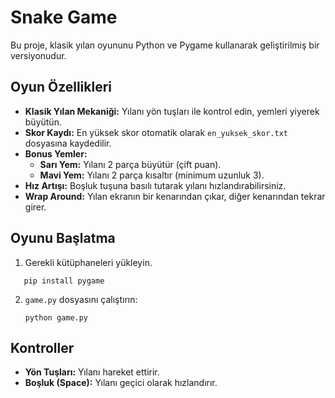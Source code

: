 # Snake Game

Bu proje, klasik yılan oyununu Python ve Pygame kullanarak geliştirilmiş bir versiyonudur.


## Oyun Özellikleri

- **Klasik Yılan Mekaniği:** Yılanı yön tuşları ile kontrol edin, yemleri yiyerek büyütün.
- **Skor Kaydı:** En yüksek skor otomatik olarak `en_yuksek_skor.txt` dosyasına kaydedilir.
- **Bonus Yemler:**
  - **Sarı Yem:** Yılanı 2 parça büyütür (çift puan).
  - **Mavi Yem:** Yılanı 2 parça kısaltır (minimum uzunluk 3).
- **Hız Artışı:** Boşluk tuşuna basılı tutarak yılanı hızlandırabilirsiniz.
- **Wrap Around:** Yılan ekranın bir kenarından çıkar, diğer kenarından tekrar girer.

## Oyunu Başlatma

1. Gerekli kütüphaneleri yükleyin.
```
   pip install pygame
   ```
2. `game.py` dosyasını çalıştırın:
   ```
   python game.py
   ```


## Kontroller

- **Yön Tuşları:** Yılanı hareket ettirir.
- **Boşluk (Space):** Yılanı geçici olarak hızlandırır.
